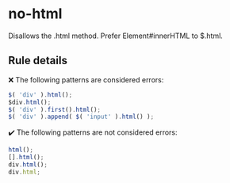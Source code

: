 # no-html

Disallows the .html method. Prefer Element#innerHTML to $.html.

## Rule details

❌ The following patterns are considered errors:
```js
$( 'div' ).html();
$div.html();
$( 'div' ).first().html();
$( 'div' ).append( $( 'input' ).html() );
```

✔️ The following patterns are not considered errors:
```js
html();
[].html();
div.html();
div.html;
```
